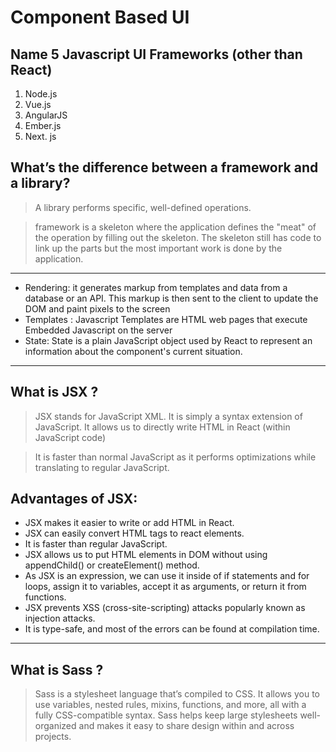 #  Component Based UI 

## Name 5 Javascript UI Frameworks (other than React)

1. Node.js
2. Vue.js
3. AngularJS
4. Ember.js
5. Next. js

## What’s the difference between a framework and a library?

> A library performs specific, well-defined operations.

>  framework is a skeleton where the application defines the "meat" of the operation by filling out the skeleton. The skeleton still has code to link up the parts but the most important work is done by the application.

<hr>

- Rendering: it generates markup from templates and data from a database or an API. This markup is then sent to the client to update the DOM and paint pixels to the screen
- Templates : Javascript Templates are HTML web pages that execute Embedded Javascript on the server
- State: State is a plain JavaScript object used by React to represent an information about the component's current situation.

<hr>

## What is JSX ?

> JSX stands for JavaScript XML. It is simply a syntax extension of JavaScript. It allows us to directly write HTML in React (within JavaScript code) 

> It is faster than normal JavaScript as it performs optimizations while translating to regular JavaScript. 

## Advantages of JSX:

- JSX makes it easier to write or add HTML in React.
- JSX can easily convert HTML tags to react elements.
- It is faster than regular JavaScript.
- JSX allows us to put HTML elements in DOM without using appendChild() or createElement() method.
- As JSX is an expression, we can use it inside of if statements and for loops, assign it to variables, accept it as arguments, or return it from functions.
- JSX prevents XSS (cross-site-scripting) attacks popularly known as injection attacks.
- It is type-safe, and most of the errors can be found at compilation time.

<hr>

## What is Sass ?

> Sass is a stylesheet language that’s compiled to CSS. It allows you to use variables, nested rules, mixins, functions, and more, all with a fully CSS-compatible syntax. Sass helps keep large stylesheets well-organized and makes it easy to share design within and across projects.
 